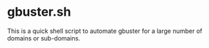 # gbuster.sh
This is a quick shell script to automate gbuster for a large number of domains or sub-domains. 
